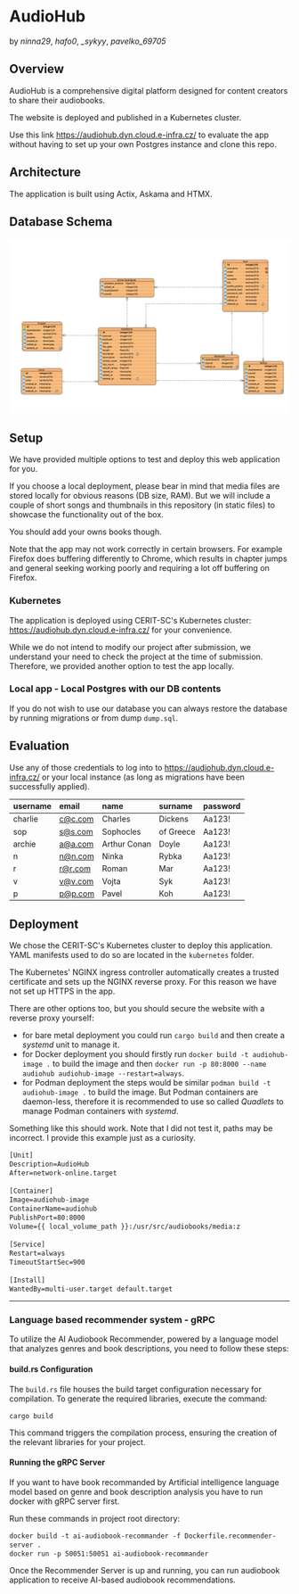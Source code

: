 # AudioHub

by *ninna29*, *hafo0*, *_sykyy*, *pavelko_69705*

## Overview

AudioHub is a comprehensive digital platform designed for content creators to share their audiobooks.  

The website is deployed and published in a Kubernetes cluster. 

Use this link https://audiohub.dyn.cloud.e-infra.cz/ to evaluate the app without having to set up your own Postgres instance and clone this repo.
## Architecture
The application is built using Actix, Askama and HTMX.

## Database Schema
![ERD Diagram](db.png)

## Setup
We have provided multiple options to test and deploy this web application for you. 

If you choose a local deployment, please bear in mind that media files are stored locally for obvious reasons (DB size, RAM). 
But we will include a couple of short songs and thumbnails in this repository (in static files) to showcase the functionality out of the box. 

You should add your owns books though.  

Note that the app may not work correctly in certain browsers.
For example Firefox does buffering differently to Chrome, which results in chapter jumps and general seeking
working poorly and requiring a lot off buffering on Firefox.

### Kubernetes
The application is deployed using CERIT-SC's Kubernetes cluster: https://audiohub.dyn.cloud.e-infra.cz/ for your convenience.

While we do not intend to modify our project after submission, we understand your need to check the project at the time of submission. Therefore, we provided another option to test the app locally.

### Local app - Local Postgres with our DB contents
If you do not wish to use our database you can always restore the database by running migrations or from dump `dump.sql`.

## Evaluation
Use any of those credentials to log into to https://audiohub.dyn.cloud.e-infra.cz/ or your local instance (as long as migrations have been successfully applied).

| username | email | name | surname | password |
| :--- | :--- | :--- | :--- | :--- |
| charlie | c@c.com | Charles | Dickens | Aa123! |
| sop | s@s.com | Sophocles | of Greece | Aa123! |
| archie | a@a.com | Arthur Conan | Doyle | Aa123! |
| n | n@n.com | Ninka | Rybka | Aa123! |
| r | r@r.com | Roman | Mar | Aa123! |
| v | v@v.com | Vojta | Syk | Aa123! |
| p | p@p.com | Pavel | Koh | Aa123! |

## Deployment
We chose the CERIT-SC's Kubernetes cluster to deploy this application. YAML manifests used to do so are located in the `kubernetes` folder.

The Kubernetes' NGINX ingress controller automatically creates a trusted certificate and sets up the NGINX reverse proxy. For this reason we have not set up HTTPS in the app. 

There are other options too, but you should secure the website with a reverse proxy yourself:
- for bare metal deployment you could run `cargo build` and then create a *systemd* unit to manage it.
- for Docker deployment you should firstly run `docker build -t audiohub-image .` to build the image and then `docker run -p 80:8000 --name audiohub audiohub-image --restart=always`.
- for Podman deployment the steps would be similar `podman build -t audiohub-image .` to build the image. But Podman containers are daemon-less, therefore it is recommended to use so called *Quadlets* to manage Podman containers with *systemd*.

Something like this should work. Note that I did not test it, paths may be incorrect. I provide this example just as a curiosity.
```shell
[Unit]
Description=AudioHub
After=network-online.target

[Container]
Image=audiohub-image
ContainerName=audiohub
PublishPort=80:8000
Volume={{ local_volume_path }}:/usr/src/audiobooks/media:z

[Service]
Restart=always
TimeoutStartSec=900

[Install]
WantedBy=multi-user.target default.target
```

***

### Language based recommender system - gRPC

To utilize the AI Audiobook Recommender, powered by a language model 
that analyzes genres and book descriptions, you need to follow these steps:

#### build.rs Configuration

The `build.rs` file houses the build target configuration necessary for compilation. 
To generate the required libraries, execute the command:
```
cargo build
```
This command triggers the compilation process, ensuring the creation of the relevant
libraries for your project.

#### Running the gRPC Server

If you want to have book recommanded by Artificial intelligence language model based on 
genre and book description analysis you have to run docker with gRPC server first.

Run these commands in project root directory:

```
docker build -t ai-audiobook-recommander -f Dockerfile.recommender-server .
docker run -p 50051:50051 ai-audiobook-recommander
```

Once the Recommender Server is up and running, you can run audiobook application 
to receive AI-based audiobook recommendations.

